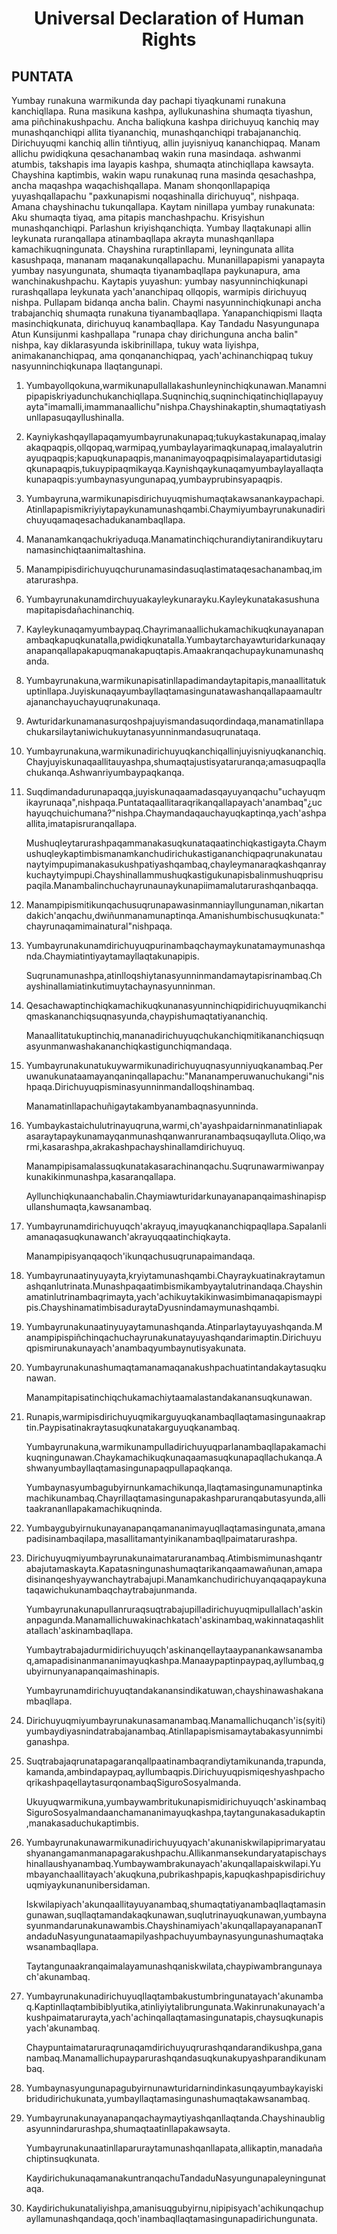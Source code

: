 <h1 align='center'>Universal Declaration of Human Rights</h1>
<h2>PUNTATA</h2>
<p>Yumbay runakuna warmikunda day pachapi tiyaqkunami runakuna kanchiqllapa. Runa masikuna kashpa, ayllukunashina shumaqta tiyashun, ama piñchinakushpachu. Ancha baliqkuna kashpa dirichuyuq kanchiq may munashqanchiqpi allita tiyananchiq, munashqanchiqpi trabajananchiq. Dirichuyuqmi kanchiq allin tiñntiyuq, allin juyisniyuq kananchiqpaq. Manam allichu pwidiqkuna qesachanambaq wakin runa masindaqa. ashwanmi atumbis, takshapis ima layapis kashpa, shumaqta atinchiqllapa kawsayta.
Chayshina kaptimbis, wakin wapu runakunaq runa masinda qesachashpa, ancha maqashpa waqachishqallapa. Manam shonqonllapapiqa yuyashqallapachu "paxkunapismi noqashinalla dirichuyuq", nishpaqa. Amana chayshinachu tukunqallapa.
Kaytam ninillapa yumbay runakunata:
Aku shumaqta tiyaq, ama pitapis manchashpachu. Krisyishun munashqanchiqpi. Parlashun kriyishqanchiqta.
Yumbay llaqtakunapi allin leykunata ruranqallapa atinambaqllapa akrayta munashqanllapa kamachikuqningunata. Chayshina ruraptinllapami, leyningunata allita kasushpaqa, mananam maqanakunqallapachu.
Munanillapapismi yanapayta yumbay nasyungunata, shumaqta tiyanambaqllapa paykunapura, ama wanchinakushpachu.
Kaytapis yuyashun: yumbay nasyunninchiqkunapi rurashqallapa leykunata yach'ananchipaq ollqopis, warmipis dirichuyuq nishpa. Pullapam bidanqa ancha balin. Chaymi nasyunninchiqkunapi ancha trabajanchiq shumaqta runakuna tiyanambaqllapa. Yanapanchiqpismi llaqta masinchiqkunata, dirichuyuq kanambaqllapa. Kay Tandadu Nasyungunapa Atun Kunsijunmi kashpallapa "runapa chay dirichunguna ancha balin" nishpa, kay diklarasyunda iskibrinillapa, tukuy wata liyishpa, animakananchiqpaq, ama qonqananchiqpaq, yach'achinanchiqpaq tukuy nasyunninchiqkunapa llaqtangunapi.</p>
<ol>
  <li>
    <p>Yumbayollqokuna,warmikunapullallakashunleyninchiqkunawan.Manamnipipapiskriyadunchukanchiqllapa.Suqninchiq,suqninchiqatinchiqllapayuyayta"imamalli,imammanaallichu"nishpa.Chayshinakaptin,shumaqtatiyashunllapasuqayllushinalla.</p>
  </li>
  <li>
    <p>Kayniykashqayllapaqamyumbayrunakunapaq;tukuykastakunapaq,imalayakaqpaqpis,ollqopaq,warmipaq,yumbayIayarimaqkunapaq,imaIayalutrinayuqpaqpis;kapuqkunapaqpis,mananimayoqpaqpisimaIayapartidutasigiqkunapaqpis,tukuypipaqmikayqa.KaynishqaykunaqamyumbayIayaIlaqtakunapaqpis:yumbaynasyungunapaq,yumbayprubinsyapaqpis.</p>
  </li>
  <li>
    <p>Yumbayruna,warmikunapisdirichuyuqmishumaqtakawsanankaypachapi.Atinllapapismikriyiytapaykunamunashqambi.Chaymiyumbayrunakunadirichuyuqamaqesachadukanambaqllapa.</p>
  </li>
  <li>
    <p>Mananamkanqachukriyaduqa.Manamatinchiqchurandiytanirandikuytarunamasinchiqtaanimaltashina.</p>
  </li>
  <li>
    <p>Manampipisdirichuyuqchurunamasindasuqlastimataqesachanambaq,imatarurashpa.</p>
  </li>
  <li>
    <p>Yumbayrunakunamdirchuyuakayleykunarayku.Kayleykunatakasushunamapitapisdañachinanchiq.</p>
  </li>
  <li>
    <p>Kayleykunaqamyumbaypaq.Chayrimanaallichukamachikuqkunayanapanambaqkapuqkunatalla,pwidiqkunatalla.Yumbaytarchayawturidarkunaqayanapanqallapakapuqmanakapuqtapis.Amaakranqachupaykunamunashqanda.</p>
  </li>
  <li>
    <p>Yumbayrunakuna,warmikunapisatinllapadimandaytapitapis,manaallitatukuptinllapa.Juyiskunaqayumbayllaqtamasingunatawashanqallapaamaultrajananchayuchayuqrunakunaqa.</p>
  </li>
  <li>
    <p>Awturidarkunamanasurqoshpajuyismandasuqordindaqa,manamatinllapachukarsilaytaniwichukuytanasyunninmandasuqrunataqa.</p>
  </li>
  <li>
    <p>Yumbayrunakuna,warmikunadirichuyuqkanchiqallinjuyisniyuqkananchiq.Chayjuyiskunaqaallitauyashpa,shumaqtajustisyataruranqa;amasuqpaqllachukanqa.Ashwanriyumbaypaqkanqa.</p>
  </li>
  <li>
    <p>Suqdimandadurunapaqqa,juyiskunaqaamadasqayuyanqachu"uchayuqmikayrunaqa",nishpaqa.Puntataqaallitaraqrikanqallapayach'anambaq"¿uchayuqchuichumana?"nishpa.Chaymandaqauchayuqkaptinqa,yach'ashpaallita,imatapisruranqallapa.</p>
    <p>MushuqIeytarurashpaqammanakasuqkunataqaatinchiqkastigayta.Chaymushuqleykaptimbismanamkanchudirichukastigananchiqpaqrunakunataunaytyimpupimanakasukushpatiyashqambaq,chayleymanaraqkashqanraykuchaytyimpupi.Chayshinallammushuqkastigukunapisbalinmushuqprisupaqila.Manambalinchuchayrunaunaykunapiimamalutarurashqanbaqqa.</p>
  </li>
  <li>
    <p>Manampipismitikunqachusuqrunapawasinmanniayllungunaman,nikartandakich'anqachu,dwiñunmanamunaptinqa.Amanishumbischusuqkunata:"chayrunaqamimainatural"nishpaqa.</p>
  </li>
  <li>
    <p>Yumbayrunakunamdirichuyuqpurinambaqchaymaykunatamaymunashqanda.Chaymiatintiyaytamayllaqtakunapipis.</p>
    <p>Suqrunamunashpa,atinlloqshiytanasyunninmandamaytapisrinambaq.Chayshinallamiatinkutimuytachaynasyunninman.</p>
  </li>
  <li>
    <p>Qesachawaptinchiqkamachikuqkunanasyunninchiqpidirichuyuqmikanchiqmaskananchiqsuqnasyunda,chaypishumaqtatiyananchiq.</p>
    <p>Manaallitatukuptinchiq,mananadirichuyuqchukanchiqmitikananchiqsuqnasyunmanwashakananchiqkastigunchiqmandaqa.</p>
  </li>
  <li>
    <p>Yumbayrunakunatukuywarmikunadirichuyuqnasyunniyuqkanambaq.Peruwanukunataamayanqaninqallapachu:"Mananamperuwanuchukangi"nishpaqa.DirichuyuqpisminasyunninmandaIloqshinambaq.</p>
    <p>Manamatinllapachuñigaytakambyanambaqnasyunninda.</p>
  </li>
  <li>
    <p>Yumbaykastaichulutrinayuqruna,warmi,ch'ayashpaidarninmanatinliapakasaraytapaykunamayqanmunashqanwanruranambaqsuqaylluta.Oliqo,warmi,kasarashpa,akrakashpachayshinallamdirichuyuq.</p>
    <p>Manampipisamalassuqkunatakasarachinanqachu.Suqrunawarmiwanpaykunakikinmunashpa,kasaranqallapa.</p>
    <p>Ayllunchiqkunaanchabalin.Chaymiawturidarkunayanapanqaimashinapispullanshumaqta,kawsanambaq.</p>
  </li>
  <li>
    <p>Yumbayrunamdirichuyuqch'akrayuq,imayuqkananchiqpaqllapa.Sapalanliamanaqasuqkunawanch'akrayuqqaatinchiqkayta.</p>
    <p>Manampipisyanqaqoch'ikunqachusuqrunapaimandaqa.</p>
  </li>
  <li>
    <p>Yumbayrunaatinyuyayta,kryiytamunashqambi.Chayraykuatinakraytamunashqanlutrinata.Munashpaqaatimbismikambyaytalutrinandaqa.Chayshinamatinlutrinambaqrimayta,yach'achikuytakikinwasimbimanaqapismaypipis.ChayshinamatimbisaduraytaDyusnindamaymunashqambi.</p>
  </li>
  <li>
    <p>Yumbayrunakunaatinyuyaytamunashqanda.Atinparlaytayuyashqanda.Manampipispiñchinqachuchayrunakunatayuyashqandarimaptin.Dirichuyuqpismirunakunayach'anambaqyumbaynutisyakunata.</p>
  </li>
  <li>
    <p>Yumbayrunakunashumaqtamanamaqanakushpachuatintandakaytasuqkunawan.</p>
    <p>Manampitapisatinchiqchukamachiytaamalastandakanansuqkunawan.</p>
  </li>
  <li>
    <p>Runapis,warmipisdirichuyuqmikarguyuqkanambaqllaqtamasingunaakraptin.Paypisatinakraytasuqkunatakarguyuqkanambaq.</p>
    <p>Yumbayrunakuna,warmikunampulladirichuyuqparlanambaqllapakamachikuqningunawan.Chaykamachikuqkunaqaamasuqkunapaqllachukanqa.Ashwanyumbayllaqtamasingunapaqpullapaqkanqa.</p>
    <p>Yumbaynasyumbagubyirnunkamachikunqa,llaqtamasingunamunaptinkamachikunambaq.Chayrillaqtamasingunapakashparuranqabutasyunda,allitaakrananllapakamachikuqninda.</p>
  </li>
  <li>
    <p>Yumbaygubyirnukunayanapanqamananimayuqllaqtamasingunata,amanapadisinambaqilapa,masallitamantyinikanambaqllpaimatarurashpa.</p>
  </li>
  <li>
    <p>Dirichuyuqmiyumbayrunakunaimataruranambaq.Atimbismimunashqantrabajutamaskayta.Kapatasningunashumaqtarikanqaamawañunan,amapadisinanqeshyaywanchaytrabajupi.Manamkanchudirichuyanqaqapaykunataqawichukunambaqchaytrabajunmanda.</p>
    <p>Yumbayrunakunapullanruraqsuqtrabajupilladirichuyuqmipullallach'askinanpagunda.Manamallichuwakinachkatach'askinambaq,wakinnataqashlitatallach'askinambaqllapa.</p>
    <p>Yumbaytrabajadurmidirichuyuqch'askinanqellaytaaypanankawsanambaq,amapadisinanmananimayuqkashpa.Manaaypaptinpaypaq,ayllumbaq,gubyirnunyanapanqaimashinapis.</p>
    <p>Yumbayrunamdirichuyuqtandakanansindikatuwan,chayshinawashakanambaqllapa.</p>
  </li>
  <li>
    <p>Dirichuyuqmiyumbayrunakunasamanambaq.Manamallichuqanch'is(syiti)yumbaydiyasnindatrabajanambaq.Atinllapapismisamaytabakasyunnimbiganashpa.</p>
  </li>
  <li>
    <p>Suqtrabajaqrunatapagaranqallpaatinambaqrandiytamikunanda,trapunda,kamanda,ambindapaypaq,ayllumbaqpis.DirichuyuqpismiqeshyashpachoqrikashpaqellaytasurqonambaqSiguroSosyalmanda.</p>
    <p>Ukuyuqwarmikuna,yumbaywambritukunapismidirichuyuqch'askinambaqSiguroSosyalmandaanchamananimayuqkashpa,taytangunakasadukaptin,manakasaduchukaptimbis.</p>
  </li>
  <li>
    <p>Yumbayrunakunawarmikunadirichuyuqyach'akunaniskwilapiprimaryataushyanangamanmanapagarakushpachu.Allikanmansekundaryatapischayshinallaushyanambaq.Yumbaywambrakunayach'akunqallapaiskwilapi.Yumbayanchaallitayach'akuqkuna,pubrikashpapis,kapuqkashpapisdirichuyuqmiyaykunanunibersidaman.</p>
    <p>Iskwilapiyach'akunqaallitayuyanambaq,shumaqtatiyanambaqIlaqtamasingunawan,suqllaqtamandakaqkunawan,suqIutrinayuqkunawan,yumbaynasyunmandarunakunawambis.Chayshinamiyach'akunqallapayanapananTandaduNasyungunataamapilyashpachuyumbaynasyungunashumaqtakawsanambaqllapa.</p>
    <p>Taytangunaakranqaimalayamunashqaniskwilata,chaypiwambrangunayach'akunambaq.</p>
  </li>
  <li>
    <p>YumbayrunakunadirichuyuqIlaqtambakustumbringunatayach'akunambaq.Kaptinllaqtambibiblyutika,atinliyiytalibrungunata.Wakinrunakunayach'akushpaimatarurayta,yach'achinqallaqtamasingunatapis,chaysuqkunapisyach'akunambaq.</p>
    <p>Chaypuntaimataruraqrunaqamdirichuyuqrurashqandarandikushpa,gananambaq.Manamallichupayparurashqandasuqkunakupyashparandikunambaq.</p>
  </li>
  <li>
    <p>Yumbaynasyungunapagubyirnunawturidarnindinkasunqayumbaykayiskibridudirichukunata,yumbayllaqtamasingunashumaqtakawsanambaq.</p>
  </li>
  <li>
    <p>Yumbayrunakunayanapanqachaymaytiyashqanllaqtanda.Chayshinaubligasyunnindarurashpa,shumaqtaatinllapakawsayta.</p>
    <p>Yumbayrunakunaatinllaparuraytamunashqanllapata,allikaptin,manadañachiptinsuqkunata.</p>
    <p>KaydirichukunaqamanakuntranqachuTandaduNasyungunapaleyningunataqa.</p>
  </li>
  <li>
    <p>Kaydirichukunataliyishpa,amanisuqgubyirnu,nipipisyach'achikunqachupayllamunashqandaqa,qoch'inambaqllaqtamasingunapadirichungunata.</p>
  </li>
</ol>